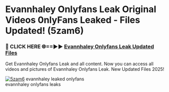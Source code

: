# Evannhaley Onlyfans Leak Original Videos 0nlyFans Leaked - Files Updated! (5zam6)

<h3>🔴 CLICK HERE 🌐==►► <a href="https://tinyurl.com/x26r9saj" rel="nofollow">Evannhaley Onlyfans Leak Updated Files</a></h3>

Get Evannhaley Onlyfans Leak and all content. Now you can access all videos and pictures of Evannhaley Onlyfans Leak. New Updated Files 2025!

[![5zam6](https://i.imgur.com/LkgZPqh.gif)](https://tinyurl.com/x26r9saj)
evannhaley leaked onlyfans<br>
evannhaley onlyfans leaks